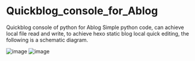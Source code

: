# Quickblog_console_for_Ablog
Quickblog console of python for Ablog
Simple python code, can achieve local file read and write, 
to achieve hexo static blog local quick editing, the following is a schematic diagram.


![image](https://github.com/MinjieY/Quickblog_console_for_Ablog/assets/96962656/f7015597-18c4-4676-a848-9b90f10b22be)
![image](https://github.com/MinjieY/Quickblog_console_for_Ablog/assets/96962656/6e70c4e4-72a0-4ac1-acb0-84065d172409)
